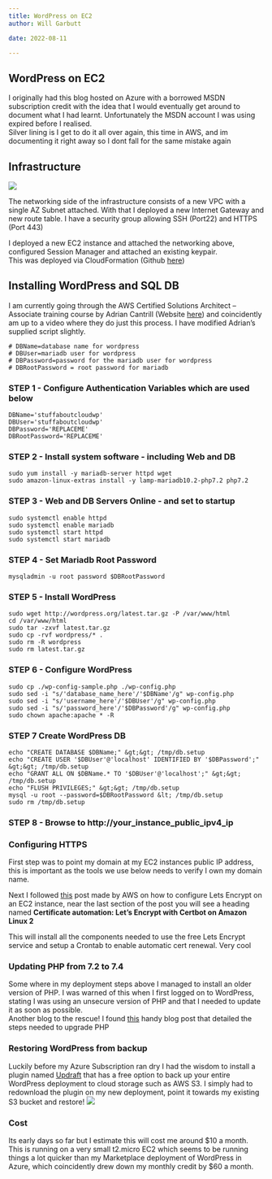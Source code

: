 ```yaml
---
title: WordPress on EC2
author: Will Garbutt

date: 2022-08-11

---
```

## WordPress on EC2

I originally had this blog hosted on Azure with a borrowed MSDN subscription credit with the idea that I would eventually get around to document what I had learnt. Unfortunately the MSDN account I was using expired before I realised.  
Silver lining is I get to do it all over again, this time in AWS, and im documenting it right away so I dont fall for the same mistake again



## Infrastructure
![](/Images/WordPressonEC2/image1.png)


The networking side of the infrastructure consists of a new VPC with a single AZ Subnet attached. With that I deployed a new Internet Gateway and new route table. I have a security group allowing SSH (Port22) and HTTPS (Port 443)

I deployed a new EC2 instance and attached the networking above, configured Session Manager and attached an existing keypair.  
This was deployed via CloudFormation (Github [here][1])

## Installing WordPress and SQL DB

I am currently going through the AWS Certified Solutions Architect &#8211; Associate training course by Adrian Cantrill (Website [here][2]) and coincidently am up to a video where they do just this process. I have modified Adrian&#8217;s supplied script slightly.

```
# DBName=database name for wordpress
# DBUser=mariadb user for wordpress
# DBPassword=password for the mariadb user for wordpress
# DBRootPassword = root password for mariadb
```
### STEP 1 - Configure Authentication Variables which are used below
```
DBName='stuffaboutcloudwp'
DBUser='stuffaboutcloudwp'
DBPassword='REPLACEME'
DBRootPassword='REPLACEME'
```
### STEP 2 - Install system software - including Web and DB
```
sudo yum install -y mariadb-server httpd wget
sudo amazon-linux-extras install -y lamp-mariadb10.2-php7.2 php7.2
```


### STEP 3 - Web and DB Servers Online - and set to startup
```
sudo systemctl enable httpd
sudo systemctl enable mariadb
sudo systemctl start httpd
sudo systemctl start mariadb
```

### STEP 4 - Set Mariadb Root Password
```
mysqladmin -u root password $DBRootPassword
```

### STEP 5 - Install WordPress
```
sudo wget http://wordpress.org/latest.tar.gz -P /var/www/html
cd /var/www/html
sudo tar -zxvf latest.tar.gz
sudo cp -rvf wordpress/* .
sudo rm -R wordpress
sudo rm latest.tar.gz
```


### STEP 6 - Configure WordPress
```
sudo cp ./wp-config-sample.php ./wp-config.php
sudo sed -i "s/'database_name_here'/'$DBName'/g" wp-config.php
sudo sed -i "s/'username_here'/'$DBUser'/g" wp-config.php
sudo sed -i "s/'password_here'/'$DBPassword'/g" wp-config.php   
sudo chown apache:apache * -R
```

### STEP 7 Create WordPress DB
```
echo "CREATE DATABASE $DBName;" &gt;&gt; /tmp/db.setup
echo "CREATE USER '$DBUser'@'localhost' IDENTIFIED BY '$DBPassword';" &gt;&gt; /tmp/db.setup
echo "GRANT ALL ON $DBName.* TO '$DBUser'@'localhost';" &gt;&gt; /tmp/db.setup
echo "FLUSH PRIVILEGES;" &gt;&gt; /tmp/db.setup
mysql -u root --password=$DBRootPassword &lt; /tmp/db.setup
sudo rm /tmp/db.setup
```

### STEP 8 - Browse to http://your_instance_public_ipv4_ip

</pre>
</div>

### Configuring HTTPS

First step was to point my domain at my EC2 instances public IP address, this is important as the tools we use below needs to verify I own my domain name.

Next I followed [this][3] post made by AWS on how to configure Lets Encrypt on an EC2 instance, near the last section of the post you will see a heading named **Certificate automation: Let&#8217;s Encrypt with Certbot on Amazon Linux 2**

This will install all the components needed to use the free Lets Encrypt service and setup a Crontab to enable automatic cert renewal. Very cool

### Updating PHP from 7.2 to 7.4

Some where in my deployment steps above I managed to install an older version of PHP. I was warned of this when I first logged on to WordPress, stating I was using an unsecure version of PHP and that I needed to update it as soon as possible.  
Another blog to the rescue! I found [this][4] handy blog post that detailed the steps needed to upgrade PHP

### Restoring WordPress from backup

Luckily before my Azure Subscription ran dry I had the wisdom to install a plugin named [Updraft][5] that has a free option to back up your entire WordPress deployment to cloud storage such as AWS S3. I simply had to redownload the plugin on my new deployment, point it towards my existing S3 bucket and restore!
![](/Images/WordPressonEC2/image2.png)

### Cost

Its early days so far but I estimate this will cost me around $10 a month. This is running on a very small t2.micro EC2 which seems to be running things a lot quicker than my Marketplace deployment of WordPress in Azure, which coincidently drew down my monthly credit by $60 a month.

 [1]: https://github.com/wgarbutt/stuffaboutcloud/blob/main/template.yaml
 [2]: https://learn.cantrill.io/
 [3]: https://docs.aws.amazon.com/AWSEC2/latest/UserGuide/SSL-on-amazon-linux-2.html
 [4]: https://greggborodaty.com/amazon-linux-2-upgrading-from-php-7-2-to-php-7-4/
 [5]: https://updraftplus.com/